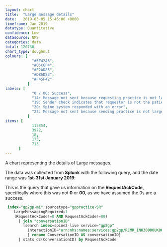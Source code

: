 ```yaml
---
layout: chart
title:  "Large message details"
date:   2019-03-05 15:46:00 +0000
timeframe: Jan 2019
datatype: Quantitative
confidence: Low
datasource: NMS
categories: data
total: 120730
chart_type: doughnut
colours: [
            "#5E42A6",
            "#05C6F4",
            "#F2AD85",
            "#DB6D83",
            "#F45F42"
          ]
labels: [
            "0 / 00: Success",
            "14: Message not sent because requesting practice is not large message compliant",
            "19: Sender check indicates that requestor is not the patients current health care provider",
            "20: Spine system responded with an error",
            "23: Message not sent because sending practice is not large message compliant"
          ]
items: [
            115854,
            3972,
            18,
            173,
            713
      ]
---
```

A chart representing the details of Large messages.

The data was collected from **Splunk** with the following query, and the date range was **1st-31st January 2019**:

This is the query that gave us information on the **RequestAckCode**, specifically where this was not **0** or **00**, as we have assumed the 0s are a success.
```sql
 index="gp2gp-mi" sourcetype="gppractice-SR" 
    LargeMessagingRequired=1 
    (RequestAckCode!=0 AND RequestAckCode!=00)
      | join "conversationID" 
        [search index=spine2-live service="gp2gp" 
          interactionID="urn:nhs:names:services:gp2gp/RCMR_IN030000UK06"
          | rename ConversationID AS conversationID]
      | stats dc(ConversationID) by RequestAckCode
```
